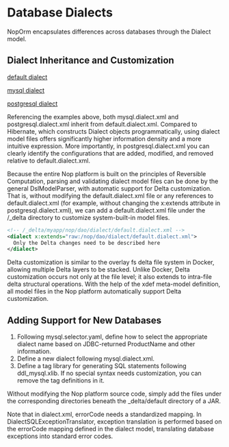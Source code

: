 # Database Dialects

NopOrm encapsulates differences across databases through the Dialect model.

## Dialect Inheritance and Customization

[default dialect](https://gitee.com/canonical-entropy/nop-entropy/tree/master/nop-dao/src/main/resources/_vfs/nop/dao/dialect/default.dialect.xml)

[mysql dialect](https://gitee.com/canonical-entropy/nop-entropy/tree/master/nop-dao/src/main/resources/_vfs/nop/dao/dialect/mysql.dialect.xml)

[postgresql dialect](https://gitee.com/canonical-entropy/nop-entropy/tree/master/nop-dao/src/main/resources/_vfs/nop/dao/dialect/postgresql.dialect.xml)

Referencing the examples above, both mysql.dialect.xml and postgresql.dialect.xml inherit from default.dialect.xml. Compared to Hibernate, which constructs Dialect objects programmatically, using dialect model files offers significantly higher information density and a more intuitive expression. More importantly, in postgresql.dialect.xml you can clearly identify the configurations that are added, modified, and removed relative to default.dialect.xml.

Because the entire Nop platform is built on the principles of Reversible Computation, parsing and validating dialect model files can be done by the general DslModelParser, with automatic support for Delta customization. That is, without modifying the default.dialect.xml file or any references to default.dialect.xml (for example, without changing the x:extends attribute in postgresql.dialect.xml), we can add a default.dialect.xml file under the /_delta directory to customize system-built-in model files.

```xml
<!-- /_delta/myapp/nop/dao/dialect/default.dialect.xml -->
<dialect x:extends="raw:/nop/dao/dialect/default.dialect.xml">
  Only the Delta changes need to be described here
</dialect>
```

Delta customization is similar to the overlay fs delta file system in Docker, allowing multiple Delta layers to be stacked. Unlike Docker, Delta customization occurs not only at the file level; it also extends to intra-file delta structural operations. With the help of the xdef meta-model definition, all model files in the Nop platform automatically support Delta customization.

## Adding Support for New Databases
1. Following mysql.selector.yaml, define how to select the appropriate dialect name based on JDBC-returned ProductName and other information.
2. Define a new dialect following mysql.dialect.xml.
3. Define a tag library for generating SQL statements following ddl_mysql.xlib. If no special syntax needs customization, you can remove the tag definitions in it.

Without modifying the Nop platform source code, simply add the files under the corresponding directories beneath the _delta/default directory of a JAR.

Note that in dialect.xml, errorCode needs a standardized mapping. In DialectSQLExceptionTranslator, exception translation is performed based on the errorCode mapping defined in the dialect model, translating database exceptions into standard error codes.

<!-- SOURCE_MD5:e86a34c74e7c20eef2a0f46ff0de2aa6-->

